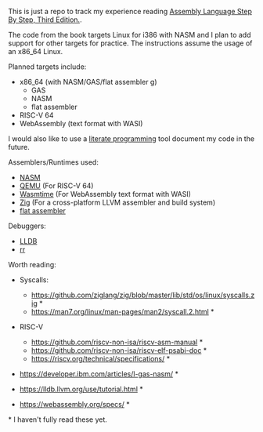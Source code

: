 This is just a repo to track my experience reading
[Assembly Language Step By Step, Third Edition.](http://www.duntemann.com/assembly.html).

The code from the book targets Linux for i386 with NASM and I plan to add support for other targets
for practice. The instructions assume the usage of an x86_64 Linux.

Planned targets include:
- x86_64 (with NASM/GAS/flat assembler g)
  - GAS
  - NASM
  - flat assembler
- RISC-V 64
- WebAssembly (text format with WASI)

I would also like to use a
[literate programming](https://en.wikipedia.org/wiki/Literate_programming) tool document my code in
the future.

Assemblers/Runtimes used:
- [NASM](https://nasm.us/index.php)
- [QEMU](https://www.qemu.org/) (For RISC-V 64)
- [Wasmtime](https://wasmtime.dev/) (For WebAssembly text format with WASI)
- [Zig](https://ziglang.org/) (For a cross-platform LLVM assembler and build system)
- [flat assembler](https://flatassembler.net/docs.php?article=manual)

Debuggers:
- [LLDB](https://lldb.llvm.org/)
- [rr](https://rr-project.org/)


Worth reading:
- Syscalls:
  - https://github.com/ziglang/zig/blob/master/lib/std/os/linux/syscalls.zig *
  - https://man7.org/linux/man-pages/man2/syscall.2.html *

- RISC-V
  - https://github.com/riscv-non-isa/riscv-asm-manual *
  - https://github.com/riscv-non-isa/riscv-elf-psabi-doc *
  - https://riscv.org/technical/specifications/ *

- https://developer.ibm.com/articles/l-gas-nasm/ *
- https://lldb.llvm.org/use/tutorial.html *
- https://webassembly.org/specs/ *

\* I haven't fully read these yet.
